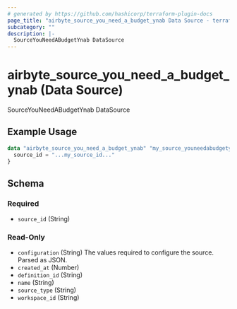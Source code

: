```yaml
---
# generated by https://github.com/hashicorp/terraform-plugin-docs
page_title: "airbyte_source_you_need_a_budget_ynab Data Source - terraform-provider-airbyte"
subcategory: ""
description: |-
  SourceYouNeedABudgetYnab DataSource
---
```


# airbyte_source_you_need_a_budget_ynab (Data Source)

SourceYouNeedABudgetYnab DataSource

## Example Usage

```terraform
data "airbyte_source_you_need_a_budget_ynab" "my_source_youneedabudgetynab" {
  source_id = "...my_source_id..."
}
```

<!-- schema generated by tfplugindocs -->
## Schema

### Required

- `source_id` (String)

### Read-Only

- `configuration` (String) The values required to configure the source. Parsed as JSON.
- `created_at` (Number)
- `definition_id` (String)
- `name` (String)
- `source_type` (String)
- `workspace_id` (String)
